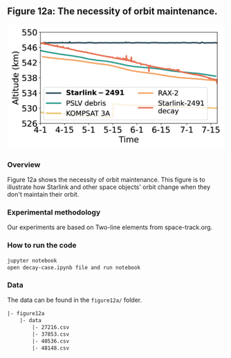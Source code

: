 ## Figure 12a: The necessity of orbit maintenance.

<div align=center><img src="./figure12a.png" width=""></div>

### Overview
Figure 12a shows the necessity of orbit maintenance.
This figure is to illustrate how Starlink and other space objects' orbit change when they don't maintain their orbit. 


### Experimental methodology
Our experiments are based on Two-line elements from space-track.org.


### How to run the code
```
jupyter notebook
open decay-case.ipynb file and run notebook
```

### Data
The data can be found in the `figure12a/` folder.

	|- figure12a
		|- data
			|- 27216.csv
			|- 37853.csv
			|- 40536.csv
			|- 48148.csv